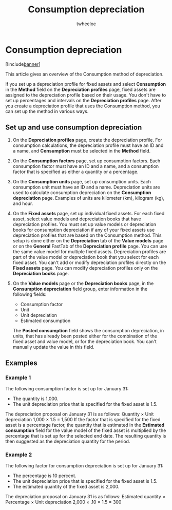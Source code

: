 ﻿---
# required metadata

title: Consumption depreciation
description: This article gives an overview of the Consumption method of depreciation.
author: twheeloc
manager: AnnBe
ms.date: 04/04/2017
ms.topic: article
ms.prod: 
ms.service: Dynamics365Operations
ms.technology: 

# optional metadata

ms.search.form: AssetDepreciationProfile
# ROBOTS: 
audience: Application User
# ms.devlang: 
ms.reviewer: twheeloc
ms.search.scope: AX 7.0.0, Operations, Core
# ms.tgt_pltfrm: 
ms.custom: 13751
ms.assetid: d25a681f-49a5-4bfc-aa76-1c6373e35dd8
ms.search.region: Global
# ms.search.industry: 
ms.author: saraschi
ms.search.validFrom: 2016-02-28
ms.dyn365.ops.version: AX 7.0.0

---

# Consumption depreciation

[!include[banner](../includes/banner.md)]


This article gives an overview of the Consumption method of depreciation.

If you set up a depreciation profile for fixed assets and select **Consumption** in the **Method** field on the **Depreciation profiles** page, fixed assets are assigned to the depreciation profile based on their usage. You don't have to set up percentages and intervals on the **Depreciation profiles** page. After you create a depreciation profile that uses the Consumption method, you can set up the method in various ways.

## Set up and use consumption depreciation
1.  On the **Depreciation profiles** page, create the depreciation profile. For consumption calculations, the depreciation profile must have an ID and a name, and **Consumption** must be selected in the **Method** field.
2.  On the **Consumption factors** page, set up consumption factors. Each consumption factor must have an ID and a name, and a consumption factor that is specified as either a quantity or a percentage.
3.  On the **Consumption units** page, set up consumption units. Each consumption unit must have an ID and a name. Depreciation units are used to calculate consumption depreciation on the **Consumption depreciation** page. Examples of units are kilometer (km), kilogram (kg), and hour.
4.  On the **Fixed assets** page, set up individual fixed assets. For each fixed asset, select value models and depreciation books that have depreciation profiles. You must set up value models or depreciation books for consumption depreciation if any of your fixed assets use depreciation profiles that are based on the Consumption method. This setup is done either on the **Depreciation** tab of the **Value models** page or on the **General** FastTab of the **Depreciation profile** page. You can use the same value model for multiple fixed assets. Depreciation profiles are part of the value model or depreciation book that you select for each fixed asset. You can't add or modify depreciation profiles directly on the **Fixed assets** page. You can modify depreciation profiles only on the **Depreciation books** page.
5.  On the **Value models** page or the **Depreciation books** page, in the **Consumption depreciation** field group, enter information in the following fields:
    -   Consumption factor
    -   Unit
    -   Unit depreciation
    -   Estimated consumption

    The **Posted consumption** field shows the consumption depreciation, in units, that has already been posted either for the combination of the fixed asset and value model, or for the depreciation book. You can't manually update the value in this field.

## Examples
### Example 1

The following consumption factor is set up for January 31:

-   The quantity is 1,000.
-   The unit depreciation price that is specified for the fixed asset is 1.5.

The depreciation proposal on January 31 is as follows: Quantity × Unit depreciation 1,000 × 1.5 = 1,500 If the factor that is specified for the fixed asset is a percentage factor, the quantity that is estimated in the **Estimated consumption** field for the value model of the fixed asset is multiplied by the percentage that is set up for the selected end date. The resulting quantity is then suggested as the depreciation quantity for the period.

### Example 2

The following factor for consumption depreciation is set up for January 31:

-   The percentage is 10 percent.
-   The unit depreciation price that is specified for the fixed asset is 1.5.
-   The estimated quantity of the fixed asset is 2,000.

The depreciation proposal on January 31 is as follows: Estimated quantity × Percentage × Unit depreciation 2,000 × .10 × 1.5 = 300


